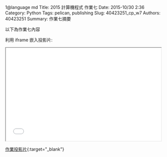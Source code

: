 1@language md
Title: 2015 計算機程式 作業七
Date: 2015-10/30 2:36
Category: Python
Tags: pelican, publishing
Slug: 40423251_cp_w7
Authors: 40423251
Summary: 作業七摘要

以下為作業七內容

利用 iframe 嵌入投影片:

<iframe src="40423251_cp_w7_p.html" width="500" height="300"></iframe>

[作業投影片](40423251_cp_w7_p.html){:target="_blank"}